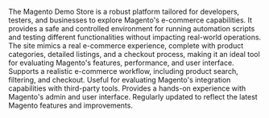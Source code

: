 The Magento Demo Store is a robust platform tailored for developers, testers, and businesses to explore Magento's e-commerce capabilities. It provides a safe and controlled environment for running automation scripts and testing different functionalities without impacting real-world operations. The site mimics a real e-commerce experience, complete with product categories, detailed listings, and a checkout process, making it an ideal tool for evaluating Magento's features, performance, and user interface.
Supports a realistic e-commerce workflow, including product search, filtering, and checkout.
Useful for evaluating Magento's integration capabilities with third-party tools.
Provides a hands-on experience with Magento's admin and user interface.
Regularly updated to reflect the latest Magento features and improvements.
